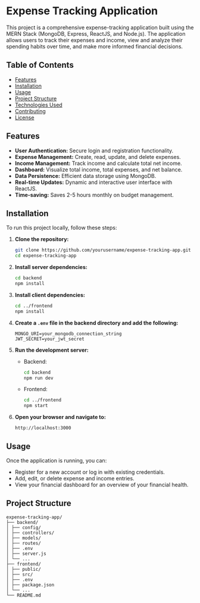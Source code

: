 # Expense Tracking Application

This project is a comprehensive expense-tracking application built using the MERN Stack (MongoDB, Express, ReactJS, and Node.js). The application allows users to track their expenses and income, view and analyze their spending habits over time, and make more informed financial decisions.

## Table of Contents
- [Features](#features)
- [Installation](#installation)
- [Usage](#usage)
- [Project Structure](#project-structure)
- [Technologies Used](#technologies-used)
- [Contributing](#contributing)
- [License](#license)

## Features
- **User Authentication:** Secure login and registration functionality.
- **Expense Management:** Create, read, update, and delete expenses.
- **Income Management:** Track income and calculate total net income.
- **Dashboard:** Visualize total income, total expenses, and net balance.
- **Data Persistence:** Efficient data storage using MongoDB.
- **Real-time Updates:** Dynamic and interactive user interface with ReactJS.
- **Time-saving:** Saves 2-5 hours monthly on budget management.

## Installation

To run this project locally, follow these steps:

1. **Clone the repository:**
    ```bash
    git clone https://github.com/yourusername/expense-tracking-app.git
    cd expense-tracking-app
    ```

2. **Install server dependencies:**
    ```bash
    cd backend
    npm install
    ```

3. **Install client dependencies:**
    ```bash
    cd ../frontend
    npm install
    ```

4. **Create a `.env` file in the backend directory and add the following:**
    ```
    MONGO_URI=your_mongodb_connection_string
    JWT_SECRET=your_jwt_secret
    ```

5. **Run the development server:**
    - Backend:
        ```bash
        cd backend
        npm run dev
        ```
    - Frontend:
        ```bash
        cd ../frontend
        npm start
        ```

6. **Open your browser and navigate to:**
    ```
    http://localhost:3000
    ```

## Usage

Once the application is running, you can:
- Register for a new account or log in with existing credentials.
- Add, edit, or delete expense and income entries.
- View your financial dashboard for an overview of your financial health.

## Project Structure
```
expense-tracking-app/
├── backend/
│ ├── config/
│ ├── controllers/
│ ├── models/
│ ├── routes/
│ ├── .env
│ ├── server.js
│ └── ...
├── frontend/
│ ├── public/
│ ├── src/
│ ├── .env
│ ├── package.json
│ └── ...
└── README.md
```
